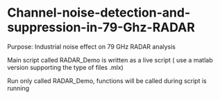 # Channel-noise-detection-and-suppression-in-79-Ghz-RADAR
Purpose: Industrial noise effect on 79 GHz RADAR analysis 

Main script called RADAR_Demo is written as a live script ( use a matlab version supporting the type of files .mlx) 

Run only called RADAR_Demo, functions will be called during script is running

